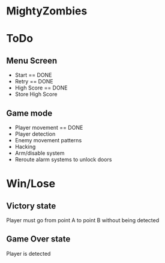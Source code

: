 # MightyZombies

# ToDo

## Menu Screen
- Start == DONE
- Retry == DONE
- High Score == DONE
- Store High Score

## Game mode
- Player movement == DONE
- Player detection 
- Enemy movement patterns
- Hacking 
- Arm/disable system 
- Reroute alarm systems to unlock doors 

# Win/Lose
## Victory state
Player must go from point A to point B without being detected
## Game Over state
Player is detected
